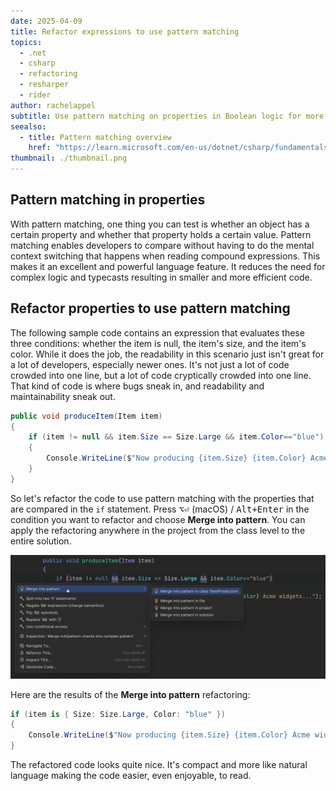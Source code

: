 ```yaml
---
date: 2025-04-09
title: Refactor expressions to use pattern matching
topics:
  - .net
  - csharp
  - refactoring
  - resharper
  - rider
author: rachelappel
subtitle: Use pattern matching on properties in Boolean logic for more readable and efficient code.
seealso:
  - title: Pattern matching overview
    href: "https://learn.microsoft.com/en-us/dotnet/csharp/fundamentals/functional/pattern-matching"
thumbnail: ./thumbnail.png
---
```


## Pattern matching in properties

With pattern matching, one thing you can test is whether an object has a certain property and whether that property holds a certain value.
Pattern matching enables developers to compare without having to do the mental context switching that happens when reading compound expressions.
This makes it an excellent and powerful language feature. It reduces the need for complex logic and typecasts resulting in smaller and more efficient code.

## Refactor properties to use pattern matching

The following sample code contains an expression that evaluates these three conditions: whether the item is null, the item's size, and the item's color. While it does the job, the readability in this scenario just isn't great for a lot of developers, especially newer ones. It's not just a lot of code crowded into one line, but a lot of code cryptically crowded into one line. That kind of code is where bugs sneak in, and readability and maintainability sneak out.

```csharp
public void produceItem(Item item)
{
    if (item != null && item.Size == Size.Large && item.Color=="blue")
    {
        Console.WriteLine($"Now producing {item.Size} {item.Color} Acme widgets...");
    }
}
```

So let's refactor the code to use pattern matching with the properties that are compared in the `if` statement. Press <kbd>⌥⏎</kbd> (macOS) / <kbd>Alt+Enter</kbd> in the condition you want to refactor and choose **Merge into pattern**. You can apply the refactoring anywhere in the project from the class level to the entire solution.

<img alt="Rider IDE showing the refactoring for property pattern matching" src="pattern-matching.png"/>

Here are the results of the **Merge into pattern** refactoring:

```csharp
if (item is { Size: Size.Large, Color: "blue" })
{
    Console.WriteLine($"Now producing {item.Size} {item.Color} Acme widgets...");
}

```

The refactored code looks quite nice. It's compact and more like natural language making the code easier, even enjoyable, to read.
